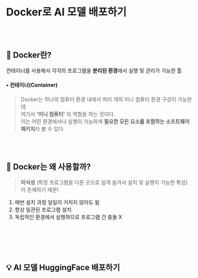 # Docker로 AI 모델 배포하기
<br>
<br>

## 📌 Docker란?
컨테이너를 사용해서 각각의 프로그램을 **분리된 환경**에서 실행 및 관리가 가능한 툴

#### ▪️ 컨테이너(Container)
> Docker는 하나의 컴퓨터 환경 내에서 여러 개의 미니 컴퓨터 환경 구성이 가능한데 <br>
> 여기서 **'미니 컴퓨터'** 의 역할을 하는 것이다. <br>
> 이는 어떤 환경에서나 실행이 가능하게 **필요한 모든 요소를 포함하는 소프트웨어 패키지**라 볼 수 있다.

<br>
<br>

## 📌 Docker는 왜 사용할까?
> **이식성** (특정 프로그램을 다른 곳으로 쉽게 옴겨서 설치 및 실행이 가능한 특성) 이 존재하기 때문!

1. 매번 설치 과정 일일이 거치지 않아도 됨
2. 항상 일관된 프로그램 설치
3. 독립적인 환경에서 실행하므로 프로그램 간 충돌 X


<br>
<br>
<br>
<br>

## 💡 AI 모델 HuggingFace 배포하기
